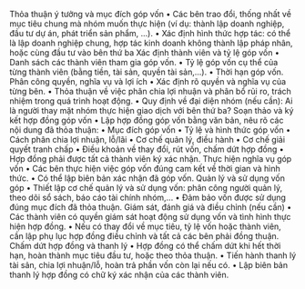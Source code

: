 Thỏa thuận ý tưởng và mục đích góp vốn
•	Các bên trao đổi, thống nhất về mục tiêu chung mà nhóm muốn thực hiện (ví dụ: thành lập doanh nghiệp, đầu tư dự án, phát triển sản phẩm, ...).
•	Xác định hình thức hợp tác: có thể là lập doanh nghiệp chung, hợp tác kinh doanh không thành lập pháp nhân, hoặc cùng đầu tư vào bên thứ ba
Xác định thành viên và tỷ lệ góp vốn
•	Danh sách các thành viên tham gia góp vốn.
•	Tỷ lệ góp vốn cụ thể của từng thành viên (bằng tiền, tài sản, quyền tài sản,...).
•	Thời hạn góp vốn.
Phân công quyền, nghĩa vụ và lợi ích
•	Xác định rõ quyền và nghĩa vụ của từng bên.
•	Thỏa thuận về việc phân chia lợi nhuận và phân bổ rủi ro, trách nhiệm trong quá trình hoạt động.
•	Quy định về đại diện nhóm (nếu cần): Ai là người thay mặt nhóm thực hiện giao dịch với bên thứ ba?
Soạn thảo và ký kết hợp đồng góp vốn
•	Lập hợp đồng góp vốn bằng văn bản, nêu rõ các nội dung đã thỏa thuận:
•	Mục đích góp vốn
•	Tỷ lệ và hình thức góp vốn
•	Cách phân chia lợi nhuận, lỗ/lãi
•	Cơ chế quản lý, điều hành
•	Cơ chế giải quyết tranh chấp
•	Điều khoản về thay đổi, rút vốn, chấm dứt hợp đồng
•	Hợp đồng phải được tất cả thành viên ký xác nhận.
Thực hiện nghĩa vụ góp vốn
•	Các bên thực hiện việc góp vốn đúng cam kết về thời gian và hình thức.
•	Có thể lập biên bản xác nhận đã góp vốn.
Quản lý và sử dụng vốn góp
•	Thiết lập cơ chế quản lý và sử dụng vốn: phân công người quản lý, theo dõi sổ sách, báo cáo tài chính nhóm,...
•	Đảm bảo vốn được sử dụng đúng mục đích đã thỏa thuận.
Giám sát, đánh giá và điều chỉnh (nếu cần)
•	Các thành viên có quyền giám sát hoạt động sử dụng vốn và tình hình thực hiện hợp đồng.
•	Nếu có thay đổi về mục tiêu, tỷ lệ vốn hoặc thành viên, cần lập phụ lục hợp đồng điều chỉnh và tất cả các bên phải đồng thuận.
Chấm dứt hợp đồng và thanh lý
•	Hợp đồng có thể chấm dứt khi hết thời hạn, hoàn thành mục tiêu đầu tư, hoặc theo thỏa thuận.
•	Tiến hành thanh lý tài sản, chia lợi nhuận/lỗ, hoàn trả phần vốn còn lại nếu có.
•	Lập biên bản thanh lý hợp đồng có chữ ký xác nhận của các thành viên.
